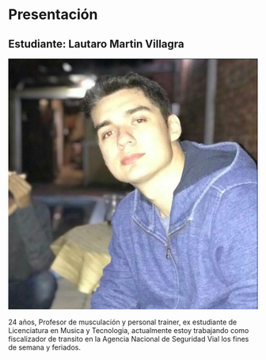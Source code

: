 # Presentación

## Estudiante: Lautaro Martin Villagra

![foto](52c55f1854daf3c22918b9bd17fda406.png)

24 años, Profesor de musculación y personal trainer, ex estudiante de Licenciatura en Musica y Tecnologia, actualmente estoy trabajando como fiscalizador de transito en la Agencia Nacional de Seguridad Vial los fines de semana y feriados.

